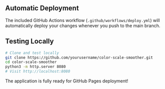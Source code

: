 ## Automatic Deployment

The included GitHub Actions workflow (`.github/workflows/deploy.yml`) will automatically deploy your changes whenever you push to the main branch.

## Testing Locally

```bash
# Clone and test locally
git clone https://github.com/yourusername/color-scale-smoother.git
cd color-scale-smoother
python3 -m http.server 8080
# Visit http://localhost:8080
```

The application is fully ready for GitHub Pages deployment!